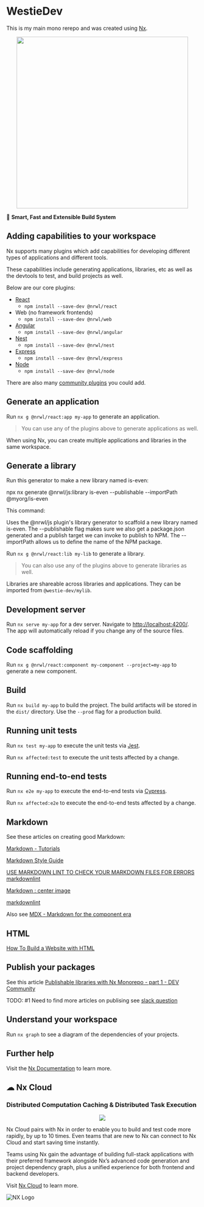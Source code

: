 # WestieDev

This is my main mono rerepo and was created using [Nx](https://nx.dev).

<p style="text-align: center;"><img src="https://raw.githubusercontent.com/nrwl/nx/master/images/nx-logo.png" width="450"></p>

🔎 **Smart, Fast and Extensible Build System**

## Adding capabilities to your workspace

Nx supports many plugins which add capabilities for developing different types of applications and different tools.

These capabilities include generating applications, libraries, etc as well as the devtools to test, and build projects as well.

Below are our core plugins:

- [React](https://reactjs.org)
  - `npm install --save-dev @nrwl/react`
- Web (no framework frontends)
  - `npm install --save-dev @nrwl/web`
- [Angular](https://angular.io)
  - `npm install --save-dev @nrwl/angular`
- [Nest](https://nestjs.com)
  - `npm install --save-dev @nrwl/nest`
- [Express](https://expressjs.com)
  - `npm install --save-dev @nrwl/express`
- [Node](https://nodejs.org)
  - `npm install --save-dev @nrwl/node`

There are also many [community plugins](https://nx.dev/community) you could add.

## Generate an application

Run `nx g @nrwl/react:app my-app` to generate an application.

> You can use any of the plugins above to generate applications as well.

When using Nx, you can create multiple applications and libraries in the same workspace.

## Generate a library

 Run this generator to make a new library named is-even:

npx nx generate @nrwl/js:library is-even --publishable --importPath @myorg/is-even

This command:

Uses the @nrwl/js plugin's library generator to scaffold a new library named is-even.
The --publishable flag makes sure we also get a package.json generated and a publish target we can invoke to publish to NPM.
The --importPath allows us to define the name of the NPM package.

Run `nx g @nrwl/react:lib my-lib` to generate a library.

> You can also use any of the plugins above to generate libraries as well.

Libraries are shareable across libraries and applications. They can be imported from `@westie-dev/mylib`.

## Development server

Run `nx serve my-app` for a dev server. Navigate to <http://localhost:4200/>. The app will automatically reload if you change any of the source files.

## Code scaffolding

Run `nx g @nrwl/react:component my-component --project=my-app` to generate a new component.

## Build

Run `nx build my-app` to build the project. The build artifacts will be stored in the `dist/` directory. Use the `--prod` flag for a production build.

## Running unit tests

Run `nx test my-app` to execute the unit tests via [Jest](https://jestjs.io).

Run `nx affected:test` to execute the unit tests affected by a change.

## Running end-to-end tests

Run `nx e2e my-app` to execute the end-to-end tests via [Cypress](https://www.cypress.io).

Run `nx affected:e2e` to execute the end-to-end tests affected by a change.

## Markdown

See these articles on creating good Markdown:

[Markdown - Tutorials](https://www.w3schools.io/file/markdown-introduction/)

[Markdown Style Guide](https://cirosantilli.com/markdown-style-guide/#top-level-header)

[USE MARKDOWN LINT TO CHECK YOUR MARKDOWN FILES FOR ERRORS](https://whatismarkdown.com/use-markdown-lint-to-check-your-markdown-files-for-errors/)
[markdownlint](https://github.com/DavidAnson/markdownlint)

[Markdown : center image](https://dev.to/bdavidxyz/markdown-center-image-39j1#:~:text=Markdown%20%3A%20center%20image%201%20Solution%201%20%3A,where%20you%20have%20control%20over%20CSS%20styles%20)

[markdownlint](https://github.com/DavidAnson/markdownlint/blob/v0.26.2/doc/Rules.md#md033)

Also see [MDX - Markdown for the component era](https://github.com/mdx-js/mdx)

## HTML

[How To Build a Website with HTML](https://www.digitalocean.com/community/tutorial_series/how-to-build-a-website-with-html)

## Publish your packages

See this article [Publishable libraries with Nx Monorepo - part 1 - DEV Community](https://dev.to/agroupp/publishable-libraries-with-nx-monorepo-part-1-1ae)

TODO: #1 Need to find more articles on publising see [slack question](<https://nrwlcommunity.slack.com/archives/CMFKWPU6Q/p1669484241637909>)

## Understand your workspace

Run `nx graph` to see a diagram of the dependencies of your projects.

## Further help

Visit the [Nx Documentation](https://nx.dev) to learn more.

## ☁ Nx Cloud

### Distributed Computation Caching & Distributed Task Execution

<p style="text-align: center;"><img src="https://raw.githubusercontent.com/nrwl/nx/master/images/nx-cloud-card.png"></p>

Nx Cloud pairs with Nx in order to enable you to build and test code more rapidly, by up to 10 times. Even teams that are new to Nx can connect to Nx Cloud and start saving time instantly.

Teams using Nx gain the advantage of building full-stack applications with their preferred framework alongside Nx’s advanced code generation and project dependency graph, plus a unified experience for both frontend and backend developers.

Visit [Nx Cloud](https://nx.app/) to learn more.

![NX Logo](https://raw.githubusercontent.com/nrwl/nx/master/images/nx-logo.png)
